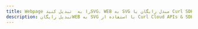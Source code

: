 ---title: Webpage را به  تبدیل کنیدSVG، WEB به SVG مبدل رایگان یا Curl SDKdescription: تبدیل رایگانWEB به SVG با استفاده از Curl Cloud APIs & SDK همچنین اسناد PDF را در Cloud ایجاد، ویرایش و رندر کنید.---